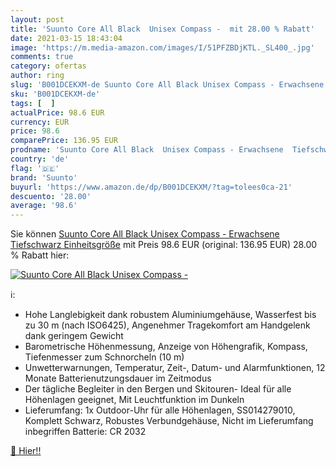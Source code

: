 ```yaml
---
layout: post
title: 'Suunto Core All Black  Unisex Compass -  mit 28.00 % Rabatt'
date: 2021-03-15 18:43:04
image: 'https://m.media-amazon.com/images/I/51PFZBDjKTL._SL400_.jpg'
comments: true
category: ofertas
author: ring
slug: 'B001DCEKXM-de Suunto Core All Black Unisex Compass - Erwachsene...'
sku: 'B001DCEKXM-de'
tags: [  ]
actualPrice: 98.6 EUR
currency: EUR
price: 98.6
comparePrice: 136.95 EUR
prodname: 'Suunto Core All Black  Unisex Compass - Erwachsene  Tiefschwarz  Einheitsgröße'
country: 'de'
flag: '🇩🇪'
brand: 'Suunto'
buyurl: 'https://www.amazon.de/dp/B001DCEKXM/?tag=tolees0ca-21'
descuento: '28.00'
average: '98.6'
---
```


Sie können [Suunto Core All Black  Unisex Compass - Erwachsene  Tiefschwarz  Einheitsgröße](https://www.amazon.de/dp/B001DCEKXM/?tag=tolees0ca-21) mit Preis 98.6 EUR (original: 136.95 EUR) 28.00 % Rabatt hier:

[![Suunto Core All Black  Unisex Compass - ](https://m.media-amazon.com/images/I/51PFZBDjKTL._SL400_.jpg)](https://www.amazon.de/dp/B001DCEKXM/?tag=tolees0ca-21)

ℹ️:

- Hohe Langlebigkeit dank robustem Aluminiumgehäuse, Wasserfest bis zu 30 m (nach ISO6425), Angenehmer Tragekomfort am Handgelenk dank geringem Gewicht
- Barometrische Höhenmessung, Anzeige von Höhengrafik, Kompass, Tiefenmesser zum Schnorcheln (10 m)
- Unwetterwarnungen, Temperatur, Zeit-, Datum- und Alarmfunktionen, 12 Monate Batterienutzungsdauer im Zeitmodus
- Der tägliche Begleiter in den Bergen und Skitouren- Ideal für alle Höhenlagen geeignet, Mit Leuchtfunktion im Dunkeln
- Lieferumfang: 1x Outdoor-Uhr für alle Höhenlagen, SS014279010, Komplett Schwarz, Robustes Verbundgehäuse, Nicht im Lieferumfang inbegriffen Batterie: CR 2032

[🛒 Hier!!](https://www.amazon.de/dp/B001DCEKXM/?tag=tolees0ca-21)
